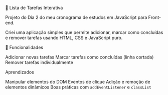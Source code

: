 📝 Lista de Tarefas Interativa

Projeto do Dia 2 do meu cronograma de estudos em JavaScript para Front-end.

Criei uma aplicação simples que permite adicionar, marcar como concluídas e remover tarefas usando HTML, CSS e JavaScript puro.



 🚀 Funcionalidades

 Adicionar novas tarefas
 Marcar tarefas como concluídas (linha cortada)
 Remover tarefas individualmente

 Aprendizados

Manipular elementos do DOM
Eventos de clique
Adição e remoção de elementos dinâmicos
Boas práticas com `addEventListener` e `classList`
